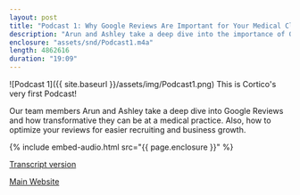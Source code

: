 ```yaml
---
layout: post
title: "Podcast 1: Why Google Reviews Are Important for Your Medical Clinic"
description: "Arun and Ashley take a deep dive into the importance of Google reviews."
enclosure: "assets/snd/Podcast1.m4a"
length: 4862616
duration: "19:09"
---
```

![Podcast 1]({{ site.baseurl }}/assets/img/Podcast1.png)
This is Cortico's very first Podcast!

Our team members Arun and Ashley take a deep dive into Google Reviews and how transformative they can be at a medical practice. Also, how to optimize your reviews for easier recruiting and business growth.

{% include embed-audio.html src="{{ page.enclosure }}" %}

[Transcript version](https://cortico.health/article/Why-Google-Reviews-Are-Important-for-Your-Medical-Clinic)

[Main Website](https://cortico.health)